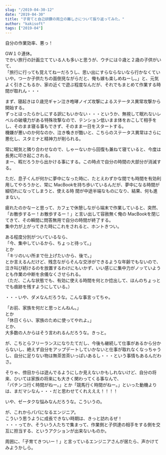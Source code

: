 ```yaml
---
slug: "/2019-04-30-12"
date: "2019-04-30"
title: "子育てと自己研鑽の両立の難しさについて振り返ってみた。"
author: "kakisoft"
tags: ["2019-04"]
---
```

自分の作業効率、悪っ！  

GW１０連休。  
でかい旅行の計画立てている人も多いと思うが、ウチには０歳と２歳の子供がいて、  
「旅行に行っても覚えてねーだろうし、思い出にすらならないなら行かなくていいや。つーか子供たちの面倒見ながらだと、俺も嫁も楽しめねーし。」と、元気よく引きこもるか、家の近くで遊ぶ程度なんだが、それでもまとめて作業する時間が取れん・・・  

まず、寝起きは０歳児ギャン泣き咆哮ノイズ攻撃によるステータス異常攻撃から開始する。  
ずっとほったらかしにする訳にもいかない・・・というか、無視して眠れないレベルの破壊力がある特殊攻撃なので、テンション低いまま体をおこして相手をし、そのまま寝る事もできず、そのまま一日をスタートする。  
機嫌が悪いのか何なのか、泣き喚きが酷いと、こちらのステータス異常はさらに悪化し、スタミナと精神力が削られる。  

常に眠気と隣り合わせなので、しゃーないから回復も兼ねて寝ていると、今度は長男に叩き起こされる。  
まー、暇だろうから出かける事にする。この時点で自分の時間の大部分が消滅する。  

ただ、息子くんが何かに夢中になった時に、たとえわずかな間でも時間を有効利用してやろうかと、常に MacBookを持ち歩いているんだが、夢中になる時間が細切れになってしまうと、使える時 間が中途半端なものになり、結果、何も進まない。  

疲れたのかなーと思って、カフェで休憩しながら端末で作業していると、突然、「お散歩するー！お散歩するー！」と言い出して容赦無く俺の MacBookを閉じてきて、その瞬間に問答無用で自分の時間が終了する。  
集中力が上がってきた時にこれをされると、ホントきつい。  

ある程度分別がついているなら、  
「今、集中しているから、ちょっと待って。」  
とか  
「キリのいい所まで仕上げたいから、後で。」  
とか言えるんだけど、残念ながらそんな交渉ができるような年齢でもないので、泣き叫び続けるのを放置するわけにもいかず、いい感じに集中力がノッていようとも作業の中断を余儀なくさせられる。  
（ただ、こんな状態でも、有効に使える時間を何とか捻出して、ほんのちょっとでも痕跡を残すようにしている。）  

・・・いや、ダメなんだろうな。こんな事言ってちゃ。  

「お前、家族を何だと思っとんねん。」  
とか  
「休日くらい、家族のために使ってやれよ。」  
とか、  
大多数の人からはそう言われるんだろうな。きっと。  

が、こちとらフリーランスになりたてだし、今後も継続して仕事があるから分からないし、絶えず自分をアップデートしていかないと仕事が取れなくなっちゃうし、自分に足りない物は無茶苦茶いっぱいあるし・・・という事情もあるんだわさ。  

そりゃ、傍目からは遊んでるようにしか見えないかもしれないけど、自分の将来、ひいては家族の将来にも大きく関わってくる事なんで、  
「パチンコ行く時間がねー。」とか「競馬行く時間がねー。」といった動機よりは、まだマシなん・・・だと思わせてくれえええ！！！！  

いや、ゼータクな悩みなんだろうな。こういうの。  

が、これからパパになるエンジニア。  
こういう思うように成長できない時期は、きっと訪れるぜ！  
・・・ってか、そういう人たちで集まって、作業側と子供達の相手をする側を交互に担当する、というアクションが出来ないものか。  

周囲に、「子育てきついー！」と言っているエンジニアさんが居たら、声かけてみようかしら。  

